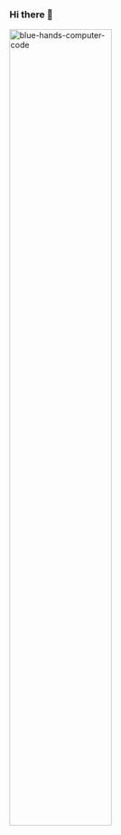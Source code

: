 ### Hi there 👋

<img src="https://user-images.githubusercontent.com/127683817/281914946-03cd4ba8-4f0d-4ab0-87dc-e60cafb9fc4e.jpg" alt="blue-hands-computer-code" style="max-width: 100%; height:60%;">

<!--
**jnomad21/jnomad21** is a ✨ _special_ ✨ repository because its `README.md` (this file) appears on your GitHub profile.

Here are some ideas to get you started:

- 🔭 I’m currently working on ...
- 🌱 I’m currently learning ...
- 👯 I’m looking to collaborate on ...
- 🤔 I’m looking for help with ...
- 💬 Ask me about ...
- 📫 How to reach me: ...
- 😄 Pronouns: ...
- ⚡ Fun fact: ...
-->
